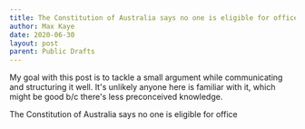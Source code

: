 ```yaml
---
title: The Constitution of Australia says no one is eligible for office
author: Max Kaye
date: 2020-06-30
layout: post
parent: Public Drafts
---
```


My goal with this post is to tackle a small argument while communicating and structuring it well.
It's unlikely anyone here is familiar with it, which might be good b/c there's less preconceived knowledge.

The Constitution of Australia says no one is eligible for office
